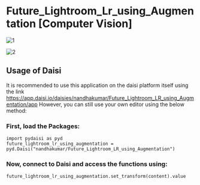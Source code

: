 # Future_Lightroom_Lr_using_Augmentation [Computer Vision]
![1](https://user-images.githubusercontent.com/113059991/189335729-9efb0d38-eede-4506-88f5-da16698076b0.JPG)

![2](https://user-images.githubusercontent.com/113059991/189335759-5a736351-c5fa-4deb-94bc-e0dc49a25b29.JPG)



## Usage of Daisi

It is recommended to use this application on the daisi platform itself using the link https://app.daisi.io/daisies/nandhakumar/Future_Lightroom_LR_using_Augmentation/app
However, you can still use your own editor using the below method:

### First, load the Packages:

```
import pydaisi as pyd
future_lightroom_lr_using_augmentation = pyd.Daisi("nandhakumar/Future_Lightroom_LR_using_Augmentation")
```
### Now, connect to Daisi and access the functions using:

```
future_lightroom_lr_using_augmentation.set_transform(content).value
```

